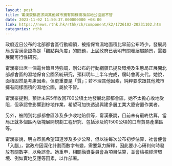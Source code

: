 ```yaml
---
layout: post
title: 甯漢豪稱要求與其他城市擁有同樣面積濕地公園屬不智
date: 2023-11-02 11:50:37.000000000 +08:00
link: https://news.rthk.hk/rthk/ch/component/k2/1726102-20231102.htm
categories: rthk
---
```


政府近日公布的北部都會區行動綱領，被指保育濕地面積比早前公布時少。發展局局長甯漢豪認為是「觀點與角度」的問題，上屆政府已表明有關發展屬願景，需要展開可行性研究。

甯漢豪出席一個電台節目時強調，剛公布的行動綱領已提及環境及生態局正展開北部都會區的濕地保育公園系統研究，預料明年上半年完成，屆時會再交代。她說，面積固然是考慮因素，但更重要是「質」；若不理其他因素，純粹要求跟其他城市擁有同樣面積的濕地公園，屬於不智。

甯漢豪提到，預計未來5年收回700公頃土地發展北部都會區，她不太擔心收地受阻，但承認會影響到棕地作業，希望可加快透過興建多層工業大廈安置作業者。

另外，被問到北部都會區涉及多少收地賠償等，甯漢豪說，目前未有最終估算，當局正就多個區內版塊展開規劃工程研究、包括涉及約1500公頃的口岸貿易產業區等。

甯漢豪說，明白市民希望知道涉及多少公帑，但以往每次公布初步估算，社會便會「入腦」，當政府因深化計劃而數字有變，需要氣力解釋，因此要小心研判何時發放有關數字，以免誤會。她重申，相關融資委員會為項目估算，並會檢視經濟環境、例如賣地反應等因素，以作部署。
